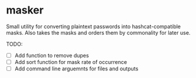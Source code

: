# masker
Small utility for converting plaintext passwords into hashcat-compatible masks. Also takes the masks
and orders them by commonality for later use.

TODO:

- [ ] Add function to remove dupes
- [ ] Add sort function for mask rate of occurrence
- [ ] Add command line arguemnts for files and outputs

